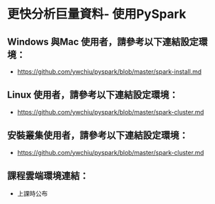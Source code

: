 # 更快分析巨量資料- 使用PySpark

## Windows 與Mac 使用者，請參考以下連結設定環境：
- https://github.com/ywchiu/pyspark/blob/master/spark-install.md

## Linux 使用者，請參考以下連結設定環境：
- https://github.com/ywchiu/pyspark/blob/master/spark-cluster.md

## 安裝叢集使用者，請參考以下連結設定環境：
- https://github.com/ywchiu/pyspark/blob/master/spark-cluster.md

## 課程雲端環境連結：
- 上課時公布
